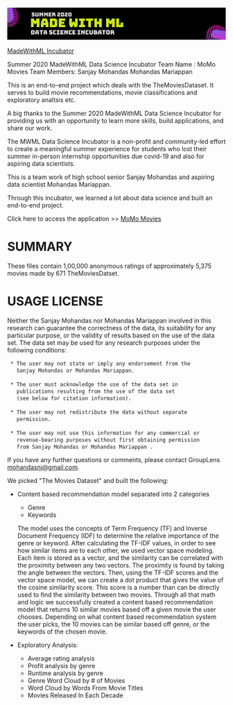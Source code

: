 
![Image of MWML Incubatoe](./images/mwml_incubator.png)

[MadeWithML Incubator](https://madewithml.com/incubator/ )

Summer 2020 MadeWithML Data Science Incubator Team Name : MoMo Movies
Team Members:
  Sanjay Mohandas
  Mohandas Mariappan

This is an end-to-end project which deals with the TheMoviesDataset. It serves to build movie recommendations, movie classifications and exploratory analtsis etc.

A big thanks to the Summer 2020 MadeWithML Data Science Incubator for providing us with an opportunity to learn more skills, build applications, and share our work. 

The MWML Data Science Incubator is a non-profit and community-led effort to create a meaningful summer experience for students who lost their summer in-person internship opportunities due covid-19 and also for aspiring data scientists. 

This is a team work of high school senior Sanjay Mohandas and aspiring data scientist Mohandas Mariappan.

Through this incubator, we learned a lot about data science and built an end-to-end project.

Click here to access the application >> [MoMo Movies](https://momomovies.herokuapp.com)

SUMMARY
================================================================================

These files contain 1,00,000 anonymous ratings of approximately 5,375 movies 
made by 671 TheMoviesDatset.

USAGE LICENSE
================================================================================

Neither the Sanjay Mohandas nor Mohandas Mariappan involved in this research can guarantee the correctness of the data, its suitability for any particular purpose, or the validity of results based on the use of the data set.  The data set may be used for any research
purposes under the following conditions:

     * The user may not state or imply any endorsement from the
       Sanjay Mohandas or Mohandas Mariappan.

     * The user must acknowledge the use of the data set in
       publications resulting from the use of the data set
       (see below for citation information).

     * The user may not redistribute the data without separate
       permission.

     * The user may not use this information for any commercial or
       revenue-bearing purposes without first obtaining permission
       from Sanjay Mohandas or Mohandas Mariappan .

If you have any further questions or comments, please contact GroupLens
<mohandasnj@gmail.com>. 

We picked "The Movies Dataset" and built the following:

- Content based recommendation model separated into 2 categories
    - Genre
    - Keywords

    The model uses the concepts of Term Frequency (TF) and Inverse Document Frequency (IDF) to determine the relative importance of the genre or keyword. After calculating the TF-IDF values, in order to see how similar items are to each other, we used vector space modeling. Each item is stored as a vector, and the similarity can be correlated with the proximity between any two vectors. The proximity is found by taking the angle between the vectors. Then, using the TF-IDF scores and the vector space model, we can create a dot product that gives the value of the cosine similarity score. This score is a number than can be directly used to find the similarity between two movies. Through all that math and logic we successfully created a content based recommendation model that returns 10 similar movies based off a given movie the user chooses. Depending on what content based recommendation system the user picks, the 10 movies can be similar based off genre, or the keywords of the chosen movie.

- Exploratory Analysis:
  - Average rating analysis
  - Profit analysis by genre
  - Runtime analysis by genre
  - Genre Word Cloud by # of Movies
  - Word Cloud by Words From Movie Titles
  - Movies Released In Each Decade


